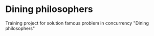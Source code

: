# Dining philosophers
Training project for solution famous problem in concurrency "Dining philosophers"